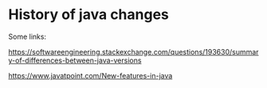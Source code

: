 # History of java changes

Some links:

https://softwareengineering.stackexchange.com/questions/193630/summary-of-differences-between-java-versions

https://www.javatpoint.com/New-features-in-java

